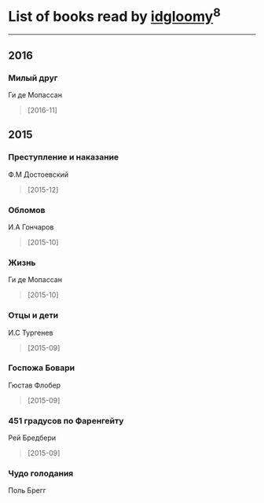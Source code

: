 # List of books read by [idgloomy](http://vk.com/id87187820)<sup>8</sup>
---

## 2016

### Милый друг
Ги де Мопассан
> [2016-11] 



## 2015

### Преступление и наказание
Ф.М Достоевский
> [2015-12] 


### Обломов
И.А Гончаров
> [2015-10] 


### Жизнь
Ги де Мопассан
> [2015-10] 


### Отцы и дети
И.С Тургенев
> [2015-09] 


### Госпожа Бовари
Гюстав Флобер
> [2015-09] 


### 451 градусов по Фаренгейту
Рей Бредбери
> [2015-09] 


### Чудо голодания
Поль Брегг



